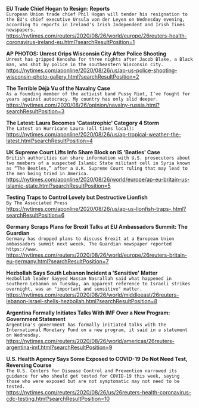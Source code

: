 **EU Trade Chief Hogan to Resign: Reports**\
`European Union trade chief Phil Hogan will tender his resignation to the EU's chief executive Ursula von der Leyen on Wednesday evening, according to reports in Ireland's Irish Independent and Irish Times newspapers.`\
https://nytimes.com/reuters/2020/08/26/world/europe/26reuters-health-coronavirus-ireland-eu.html?searchResultPosition=1

**AP PHOTOS: Unrest Grips Wisconsin City After Police Shooting**\
`Unrest has gripped Kenosha for three nights after Jacob Blake, a Black man, was shot by police in the southeastern Wisconsin city.`\
https://nytimes.com/aponline/2020/08/26/us/ap-us-police-shooting-wisconsin-photo-gallery.html?searchResultPosition=2

**The Terrible Déjà Vu of the Navalny Case**\
`As a founding member of the activist band Pussy Riot, I’ve fought for years against autocracy. My country has only slid deeper.`\
https://nytimes.com/2020/08/26/opinion/navalny-russia.html?searchResultPosition=3

**The Latest: Laura Becomes 'Catastrophic' Category 4 Storm**\
`The Latest on Hurricane Laura (all times local): `\
https://nytimes.com/aponline/2020/08/26/us/ap-tropical-weather-the-latest.html?searchResultPosition=4

**UK Supreme Court Lifts Info Share Block on IS 'Beatles' Case**\
`British authorities can share information with U.S. prosecutors about two members of a suspected Islamic State militant cell in Syria known as “The Beatles,” after a U.K. Supreme Court ruling that may lead to the men being tried in America.`\
https://nytimes.com/aponline/2020/08/26/world/europe/ap-eu-britain-us-islamic-state.html?searchResultPosition=5

**Testing Traps to Control Lovely but Destructive Lionfish**\
`By The Associated Press`\
https://nytimes.com/aponline/2020/08/26/us/ap-us-lionfish-traps-.html?searchResultPosition=6

**Germany Scraps Plans for Brexit Talks at EU Ambassadors Summit: The Guardian**\
`Germany has dropped plans to discuss Brexit at a European Union ambassadors summit next weeek, The Guardian newspaper reported https://www.`\
https://nytimes.com/reuters/2020/08/26/world/europe/26reuters-britain-eu-germany.html?searchResultPosition=7

**Hezbollah Says South Lebanon Incident a 'Sensitive' Matter**\
`Hezbollah leader Sayyed Hassan Nasrallah said what happened in southern Lebanon on Tuesday, an apparent reference to Israeli strikes overnight, was an "important and sensitive" matter.`\
https://nytimes.com/reuters/2020/08/26/world/middleeast/26reuters-lebanon-israel-shells-hezbollah.html?searchResultPosition=8

**Argentina Formally Initiates Talks With IMF Over a New Program: Government Statement**\
`Argentina's government has formally initiated talks with the International Monetary Fund on a new program, it said in a statement on Wednesday. `\
https://nytimes.com/reuters/2020/08/26/world/americas/26reuters-argentina-imf.html?searchResultPosition=9

**U.S. Health Agency Says Some Exposed to COVID-19 Do Not Need Test, Reversing Course**\
`The U.S. Centers for Disease Control and Prevention narrowed its guidance for who should get tested for COVID-19 this week, saying those who were exposed but are not symptomatic may not need to be tested. `\
https://nytimes.com/reuters/2020/08/26/us/26reuters-health-coronavirus-cdc-testing.html?searchResultPosition=10

